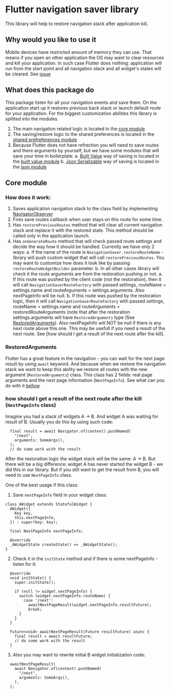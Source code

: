 # Flutter navigation saver library

This library will help to restore navigation stack after application kill.

## Why would you like to use it

Mobile devices have restricted amount of memory they can use. That means if you open an other application the OS may want to clear resources and kill your application. In such case Flutter does nothing: application will run from the start point and all navigation stack and all widget's states will be cleared. See [issue](https://github.com/flutter/flutter/issues/6827)

## What does this package do

This package listen for all your navigation events and save them. On the application start up it restores previous back stack or launch default route for your application. For the biggest customization abilities this library is splitted into the modules.

1. The main navigation related logic is located in the [core module](navigation_saver)
2. The saving/restore logic to the shared preferences is located in the [shared prefreferences module](shared_pref_navigation_saver)
3. Because Flutter does not have refrection you will need to save routes and there arguments by yourself, but we have some modules that will save your time in bollerplate:
	a. [Built Value](https://pub.dev/packages/built_value) way of saving is located in the [built value module](built_value_navigation_saver)
	b. [Json Serializable](https://pub.dev/packages/json_serializable) way of saving is located in the [json module](json_navigation_saver)


## Core module

### How does it work:

1. Saves application navigation stack to the class field by implementing [NavigatorObserver](https://api.flutter.dev/flutter/widgets/NavigatorObserver-class.html)
2. Fires save routes callback when user stays on this route for some time.
3. Has `restorePreviousRoutes` method that will clear all current navigation stack and replace it with the restored state. This method should be called only in the application launch.
4. Has `onGenerateRoute` method that will check passed route settings and decide the way how it should be handled. Currently we have only 2 ways:
	a. If the name of the route is `NavigationSaver.restoreRouteName` - library will push custom widget that will call `restorePreviousRoutes`. You may want to customize how does it look like by passing `restoreRouteWidgetBuilder` parameter.
	b. In all other cases library will check it the route arguments are from the restoration pushing or not.
		a. If this route was pushed by the client code (not the restoration), then it will call `NavigationSaverRouteFactory` with passed settings, routeName = settings.name and routeArguments = settings.arguments. Also nextPageInfo will be null.
		b. If this route was pushed by the restoration logic, then it will call `NavigationSaverRouteFactory` with passed settings, routeName = settings.name and routeArguments = restoredRouteArguments (note that after the restoration settings.arguments will have `RestoredArguments` type (See [RestoredArguments](#restoredarguments)). Also nextPageInfo will NOT be null if there is any next route above this one. This may be usefull if you need a result of the next route. See [how should I get a result of the next route after the kill].

### RestoredArguments

Flutter has a great feature in the navigation - you can wait for the next page result by using `await` keyword. And because when we restore the navigation stack we want to keep this ability we restore all routes with the new argument (`RestoredArguments`) class. This class has 2 fields: real page arguments and the next page information (`NextPageInfo`). See what can you do with it [bellow](#how-should-i-get-a-result-of-the-next-route-after-the-kill-nextpageinfo-class).

### how should I get a result of the next route after the kill (`NextPageInfo` class)

Imagine you had a stack of widgets A -> B. And widget A was waiting for result of B. Usually you do this by using such code:


```
  final result = await Navigator.of(context).pushNamed(
    "/next",
    arguments: SomeArgs(),
  );
  // do some work with the result
```

After the restoration logic the widget stack will be the same: A -> B. But there will be a big difference: widget A has never started the widget B - we did this in our library. But if you still want to get the result from B, you will need to use `NextPageInfo` class.

One of the best usage if this class:

1. Save `nextPageInfo` field in your widget class:
```
class AWidget extends StatefulWidget {
  AWidget({
    Key key,
    this.nextPageInfo,
  }) : super(key: key);

  final NextPageInfo nextPageInfo;

  @override
  _AWidgetState createState() => _AWidgetState();
}
```

2. Check it in the `initState` method and if there is some nextPageInfo - listen for it:

```
  @override
  void initState() {
    super.initState();

    if (null != widget.nextPageInfo) {
      switch (widget.nextPageInfo.routeName) {
        case '/next':
          awaitNextPageResult(widget.nextPageInfo.resultFuture);
          break;
      }
    }
  }

  Future<void> awaitNextPageResult(Future resultFuture) async {
    final result = await resultFuture;
    // do some work with the result
  }
```

3. Also you may want to rewrite initial B widget initialization code:

```
  awaitNextPageResult(
    await Navigator.of(context).pushNamed(
      "/next",
      arguments: SomeArgs(),
    ),
  );
```
